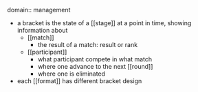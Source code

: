 domain:: management

- a bracket is the state of a [[stage]] at a point in time, showing information about
	- [[match]]
		- the result of a match: result or rank
	- [[participant]]
		- what participant compete in what match
		- where one advance to the next [[round]]
		- where one is eliminated
- each [[format]] has different bracket design
